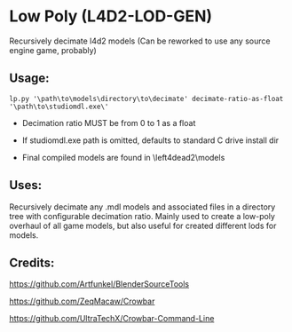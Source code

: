 # Low Poly (L4D2-LOD-GEN)
Recursively decimate l4d2 models
(Can be reworked to use any source engine game, probably)

## Usage:

``lp.py '\path\to\models\directory\to\decimate' decimate-ratio-as-float '\path\to\studiomdl.exe\'``

- Decimation ratio MUST be from 0 to 1 as a float

- If studiomdl.exe path is omitted, defaults to standard C drive install dir

- Final compiled models are found in \left4dead2\models

## Uses:
Recursively decimate any .mdl models and associated files in a directory tree with configurable decimation ratio. Mainly used to create a low-poly overhaul of all game models, but also useful for created different lods for models.

## Credits:

https://github.com/Artfunkel/BlenderSourceTools

https://github.com/ZeqMacaw/Crowbar

https://github.com/UltraTechX/Crowbar-Command-Line

